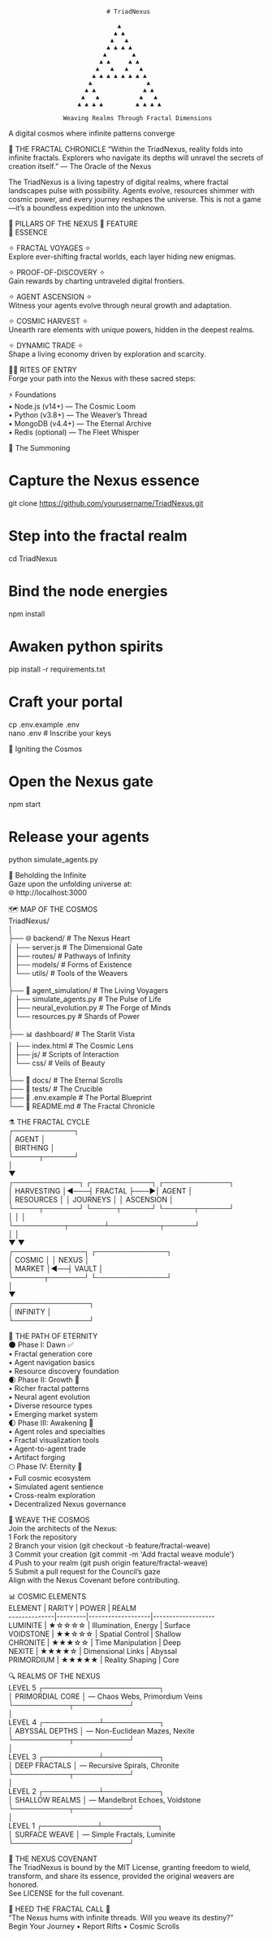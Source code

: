                                # TriadNexus

                                  ▲
                                 ▲ ▲
                                ▲   ▲
                               ▲ ▲ ▲ ▲
                              ▲       ▲
                             ▲ ▲     ▲ ▲
                            ▲   ▲   ▲   ▲
                           ▲ ▲ ▲ ▲ ▲ ▲ ▲ ▲
                          ▲               ▲
                         ▲ ▲             ▲ ▲
                        ▲   ▲           ▲   ▲
                       ▲ ▲ ▲ ▲         ▲ ▲ ▲ ▲

                   Weaving Realms Through Fractal Dimensions
A digital cosmos where infinite patterns converge

📜 THE FRACTAL CHRONICLE
“Within the TriadNexus, reality folds into infinite fractals. Explorers who navigate its depths will unravel the secrets of creation itself.”
— The Oracle of the Nexus

The TriadNexus is a living tapestry of digital realms, where fractal landscapes pulse with possibility. Agents evolve, resources shimmer with cosmic power, and every journey reshapes the universe. This is not a game—it’s a boundless expedition into the unknown.

🌌 PILLARS OF THE NEXUS
🔮 FEATURE  
🌠 ESSENCE  

✧ FRACTAL VOYAGES ✧  
Explore ever-shifting fractal worlds, each layer hiding new enigmas.  

✧ PROOF-OF-DISCOVERY ✧  
Gain rewards by charting untraveled digital frontiers.  

✧ AGENT ASCENSION ✧  
Witness your agents evolve through neural growth and adaptation.  

✧ COSMIC HARVEST ✧  
Unearth rare elements with unique powers, hidden in the deepest realms.  

✧ DYNAMIC TRADE ✧  
Shape a living economy driven by exploration and scarcity.

🧙‍♂️ RITES OF ENTRY  
Forge your path into the Nexus with these sacred steps:  

⚡ Foundations  
	•	Node.js (v14+) — The Cosmic Loom  
	•	Python (v3.8+) — The Weaver’s Thread  
	•	MongoDB (v4.4+) — The Eternal Archive  
	•	Redis (optional) — The Fleet Whisper  

🔮 The Summoning  
# Capture the Nexus essence  
git clone https://github.com/yourusername/TriadNexus.git  

# Step into the fractal realm  
cd TriadNexus  

# Bind the node energies  
npm install  

# Awaken python spirits  
pip install -r requirements.txt  

# Craft your portal  
cp .env.example .env  
nano .env  # Inscribe your keys  

🌟 Igniting the Cosmos  
# Open the Nexus gate  
npm start  

# Release your agents  
python simulate_agents.py  

🔭 Beholding the Infinite  
Gaze upon the unfolding universe at:  
🌐 http://localhost:3000  

🗺️ MAP OF THE COSMOS  
TriadNexus/  
│  
├── 🌐 backend/                # The Nexus Heart  
│   ├── server.js             # The Dimensional Gate  
│   ├── routes/               # Pathways of Infinity  
│   ├── models/               # Forms of Existence  
│   └── utils/                # Tools of the Weavers  
│  
├── 🤖 agent_simulation/       # The Living Voyagers  
│   ├── simulate_agents.py    # The Pulse of Life  
│   ├── neural_evolution.py   # The Forge of Minds  
│   └── resources.py          # Shards of Power  
│  
├── 📊 dashboard/              # The Starlit Vista  
│   ├── index.html            # The Cosmic Lens  
│   ├── js/                   # Scripts of Interaction  
│   └── css/                  # Veils of Beauty  
│  
├── 📜 docs/                   # The Eternal Scrolls  
├── 🧪 tests/                  # The Crucible  
├── 📝 .env.example            # The Portal Blueprint  
└── 📘 README.md               # The Fractal Chronicle  

⚗️ THE FRACTAL CYCLE  
                    ┌────────────┐  
                    │   AGENT    │  
                    │  BIRTHING  │  
                    └─────┬──────┘  
                          │  
                          ▼  
┌─────────────┐    ┌────────────┐    ┌─────────────┐  
│  HARVESTING │◄───┤  FRACTAL   ├───►│   AGENT     │  
│  RESOURCES  │    │  JOURNEYS  │    │  ASCENSION  │  
└─────┬───────┘    └─────┬──────┘    └──────┬──────┘  
      │                  │                  │  
      └──────────┬───────┴──────────┬──────┘  
                 │                  │  
                 ▼                  ▼  
         ┌──────────────┐   ┌──────────────┐  
         │   COSMIC     │   │    NEXUS     │  
         │   MARKET     │◄──┤   VAULT      │  
         └──────┬───────┘   └──────────────┘  
                │  
                ▼  
        ┌───────────────┐  
        │   INFINITY    │  
        └───────────────┘  

🌠 THE PATH OF ETERNITY  
🌑 Phase I: Dawn ✅  
	•	Fractal generation core  
	•	Agent navigation basics  
	•	Resource discovery foundation  
🌒 Phase II: Growth 🔄  
	•	Richer fractal patterns  
	•	Neural agent evolution  
	•	Diverse resource types  
	•	Emerging market system  
🌓 Phase III: Awakening 📅  
	•	Agent roles and specialties  
	•	Fractal visualization tools  
	•	Agent-to-agent trade  
	•	Artifact forging  
🌕 Phase IV: Eternity 🔮  
	•	Full cosmic ecosystem  
	•	Simulated agent sentience  
	•	Cross-realm exploration  
	•	Decentralized Nexus governance  

💫 WEAVE THE COSMOS  
Join the architects of the Nexus:  
	1	Fork the repository  
	2	Branch your vision (git checkout -b feature/fractal-weave)  
	3	Commit your creation (git commit -m 'Add fractal weave module')  
	4	Push to your realm (git push origin feature/fractal-weave)  
	5	Submit a pull request for the Council’s gaze  
Align with the Nexus Covenant before contributing.  

📊 COSMIC ELEMENTS  
ELEMENT       | RARITY  | POWER             | REALM  
--------------|---------|-------------------|-------------------  
LUMINITE      | ★☆☆☆☆   | Illumination, Energy | Surface  
VOIDSTONE     | ★★☆☆☆   | Spatial Control     | Shallow  
CHRONITE      | ★★★☆☆   | Time Manipulation   | Deep  
NEXITE        | ★★★★☆   | Dimensional Links   | Abyssal  
PRIMORDIUM    | ★★★★★   | Reality Shaping     | Core  

🔍 REALMS OF THE NEXUS  
LEVEL 5 ┌───────────────────────┐  
        │   PRIMORDIAL CORE    │ — Chaos Webs, Primordium Veins  
        └───────────┬───────────┘  
                    │  
LEVEL 4 ┌───────────┴───────────┐  
        │    ABYSSAL DEPTHS    │ — Non-Euclidean Mazes, Nexite  
        └───────────┬───────────┘  
                    │  
LEVEL 3 ┌───────────┴───────────┐  
        │     DEEP FRACTALS    │ — Recursive Spirals, Chronite  
        └───────────┬───────────┘  
                    │  
LEVEL 2 ┌───────────┴───────────┐  
        │   SHALLOW REALMS     │ — Mandelbrot Echoes, Voidstone  
        └───────────┬───────────┘  
                    │  
LEVEL 1 ┌───────────┴───────────┐  
        │   SURFACE WEAVE      │ — Simple Fractals, Luminite  
        └───────────────────────┘  

📜 THE NEXUS COVENANT  
The TriadNexus is bound by the MIT License, granting freedom to wield, transform, and share its essence, provided the original weavers are honored.  
See LICENSE for the full covenant.

🌌 HEED THE FRACTAL CALL 🌌  
“The Nexus hums with infinite threads. Will you weave its destiny?”  
Begin Your Journey • Report Rifts • Cosmic Scrolls